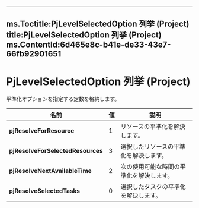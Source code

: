 

---
ms.Toctitle:PjLevelSelectedOption 列挙 (Project)
title:PjLevelSelectedOption 列挙 (Project)
ms.ContentId:6d465e8c-b41e-de33-43e7-66fb92901651
---
# PjLevelSelectedOption 列挙 (Project)




平準化オプションを指定する定数を格納します。

|**名前**|**値**|**説明**|
|---|---|---|
|**pjResolveForResource**|1|リソースの平準化を解決します。|
|**pjResolveForSelectedResources**|3|選択したリソースの平準化を解決します。|
|**pjResolveNextAvailableTime**|2|次の使用可能な時間の平準化を解決します。|
|**pjResolveSelectedTasks**|0|選択したタスクの平準化を解決します。|




